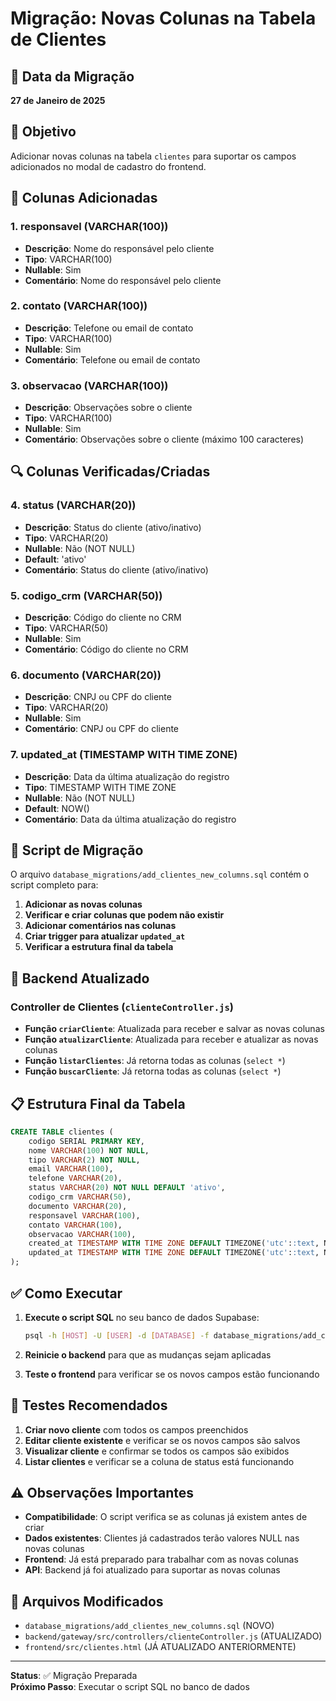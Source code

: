 # Migração: Novas Colunas na Tabela de Clientes

## 📅 Data da Migração
**27 de Janeiro de 2025**

## 🎯 Objetivo
Adicionar novas colunas na tabela `clientes` para suportar os campos adicionados no modal de cadastro do frontend.

## 🔄 Colunas Adicionadas

### 1. **responsavel** (VARCHAR(100))
- **Descrição**: Nome do responsável pelo cliente
- **Tipo**: VARCHAR(100)
- **Nullable**: Sim
- **Comentário**: Nome do responsável pelo cliente

### 2. **contato** (VARCHAR(100))
- **Descrição**: Telefone ou email de contato
- **Tipo**: VARCHAR(100)
- **Nullable**: Sim
- **Comentário**: Telefone ou email de contato

### 3. **observacao** (VARCHAR(100))
- **Descrição**: Observações sobre o cliente
- **Tipo**: VARCHAR(100)
- **Nullable**: Sim
- **Comentário**: Observações sobre o cliente (máximo 100 caracteres)

## 🔍 Colunas Verificadas/Criadas

### 4. **status** (VARCHAR(20))
- **Descrição**: Status do cliente (ativo/inativo)
- **Tipo**: VARCHAR(20)
- **Nullable**: Não (NOT NULL)
- **Default**: 'ativo'
- **Comentário**: Status do cliente (ativo/inativo)

### 5. **codigo_crm** (VARCHAR(50))
- **Descrição**: Código do cliente no CRM
- **Tipo**: VARCHAR(50)
- **Nullable**: Sim
- **Comentário**: Código do cliente no CRM

### 6. **documento** (VARCHAR(20))
- **Descrição**: CNPJ ou CPF do cliente
- **Tipo**: VARCHAR(20)
- **Nullable**: Sim
- **Comentário**: CNPJ ou CPF do cliente

### 7. **updated_at** (TIMESTAMP WITH TIME ZONE)
- **Descrição**: Data da última atualização do registro
- **Tipo**: TIMESTAMP WITH TIME ZONE
- **Nullable**: Não (NOT NULL)
- **Default**: NOW()
- **Comentário**: Data da última atualização do registro

## 🚀 Script de Migração

O arquivo `database_migrations/add_clientes_new_columns.sql` contém o script completo para:

1. **Adicionar as novas colunas**
2. **Verificar e criar colunas que podem não existir**
3. **Adicionar comentários nas colunas**
4. **Criar trigger para atualizar `updated_at`**
5. **Verificar a estrutura final da tabela**

## 🔧 Backend Atualizado

### Controller de Clientes (`clienteController.js`)
- **Função `criarCliente`**: Atualizada para receber e salvar as novas colunas
- **Função `atualizarCliente`**: Atualizada para receber e atualizar as novas colunas
- **Função `listarClientes`**: Já retorna todas as colunas (`select *`)
- **Função `buscarCliente`**: Já retorna todas as colunas (`select *`)

## 📋 Estrutura Final da Tabela

```sql
CREATE TABLE clientes (
    codigo SERIAL PRIMARY KEY,
    nome VARCHAR(100) NOT NULL,
    tipo VARCHAR(2) NOT NULL,
    email VARCHAR(100),
    telefone VARCHAR(20),
    status VARCHAR(20) NOT NULL DEFAULT 'ativo',
    codigo_crm VARCHAR(50),
    documento VARCHAR(20),
    responsavel VARCHAR(100),
    contato VARCHAR(100),
    observacao VARCHAR(100),
    created_at TIMESTAMP WITH TIME ZONE DEFAULT TIMEZONE('utc'::text, NOW()) NOT NULL,
    updated_at TIMESTAMP WITH TIME ZONE DEFAULT TIMEZONE('utc'::text, NOW()) NOT NULL
);
```

## ✅ Como Executar

1. **Execute o script SQL** no seu banco de dados Supabase:
   ```bash
   psql -h [HOST] -U [USER] -d [DATABASE] -f database_migrations/add_clientes_new_columns.sql
   ```

2. **Reinicie o backend** para que as mudanças sejam aplicadas

3. **Teste o frontend** para verificar se os novos campos estão funcionando

## 🧪 Testes Recomendados

1. **Criar novo cliente** com todos os campos preenchidos
2. **Editar cliente existente** e verificar se os novos campos são salvos
3. **Visualizar cliente** e confirmar se todos os campos são exibidos
4. **Listar clientes** e verificar se a coluna de status está funcionando

## ⚠️ Observações Importantes

- **Compatibilidade**: O script verifica se as colunas já existem antes de criar
- **Dados existentes**: Clientes já cadastrados terão valores NULL nas novas colunas
- **Frontend**: Já está preparado para trabalhar com as novas colunas
- **API**: Backend já foi atualizado para suportar as novas colunas

## 🔗 Arquivos Modificados

- `database_migrations/add_clientes_new_columns.sql` (NOVO)
- `backend/gateway/src/controllers/clienteController.js` (ATUALIZADO)
- `frontend/src/clientes.html` (JÁ ATUALIZADO ANTERIORMENTE)

---

**Status**: ✅ Migração Preparada  
**Próximo Passo**: Executar o script SQL no banco de dados
